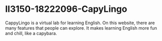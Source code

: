# II3150-18222096-CapyLingo
CappyLingo is a virtual lab for learning English. On this website, there are many features that people can explore. It makes learning English more fun and chill, like a capybara.
